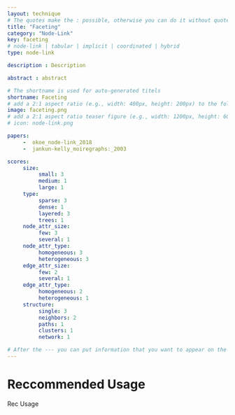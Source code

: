 ```yaml
---
layout: technique
# The quotes make the : possible, otherwise you can do it without quotes
title: "Faceting"
category: "Node-Link"
key: faceting
# node-link | tabular | implicit | coordinated | hybrid 
type: node-link

description : Description

abstract : abstract

# The shortname is used for auto-generated titels
shortname: Faceting
# add a 2:1 aspect ratio (e.g., width: 400px, height: 200px) to the folder /assets/images/papers/
image: faceting.png
# add a 2:1 aspect ratio teaser figure (e.g., width: 1200px, height: 600px) to the folder /assets/images/papers/
# icon: node-link.png

papers:
     -  okoe_node-link_2018
     -  jankun-kelly_moiregraphs:_2003

scores:
     size: 
          small: 3
          medium: 1
          large: 1
     type: 
          sparse: 3
          dense: 1
          layered: 3
          trees: 1
     node_attr_size: 
          few: 3
          several: 1
     node_attr_type: 
          homogeneous: 3
          heterogeneous: 3
     edge_attr_size: 
          few: 2
          several: 1
     edge_attr_type: 
          homogeneous: 2
          heterogeneous: 1
     structure: 
          single: 3
          neighbors: 2
          paths: 1
          clusters: 1
          network: 1

# After the --- you can put information that you want to appear on the website using markdown formatting or HTML. A good example are acknowledgements, extra references, an erratum, etc.
---
```


# Reccommended Usage

Rec Usage


